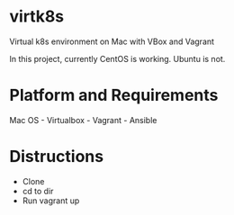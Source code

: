 # virtk8s
Virtual k8s environment on Mac with VBox and Vagrant

In this project, currently CentOS is working.  Ubuntu is not.

# Platform and Requirements
Mac OS
    - Virtualbox
    - Vagrant
    - Ansible

# Distructions
  - Clone
  - cd to dir
  - Run vagrant up
